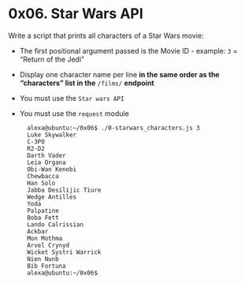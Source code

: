 # 0x06. Star Wars API

Write a script that prints all characters of a Star Wars movie:

- The first positional argument passed is the Movie ID - example: `3` = “Return of the Jedi”
- Display one character name per line __in the same order as the “characters” list in the__ `/films/` __endpoint__
- You must use the `Star wars API`
- You must use the `request` module

        alexa@ubuntu:~/0x06$ ./0-starwars_characters.js 3
        Luke Skywalker
        C-3PO
        R2-D2
        Darth Vader
        Leia Organa
        Obi-Wan Kenobi
        Chewbacca
        Han Solo
        Jabba Desilijic Tiure
        Wedge Antilles
        Yoda
        Palpatine
        Boba Fett
        Lando Calrissian
        Ackbar
        Mon Mothma
        Arvel Crynyd
        Wicket Systri Warrick
        Nien Nunb
        Bib Fortuna
        alexa@ubuntu:~/0x06$ 